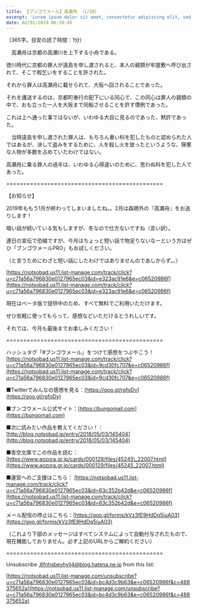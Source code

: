 ```yaml
---
title: 【ブンゴウメール】高瀬舟 （1/28）
excerpt: 'Lorem ipsum dolor sit amet, consectetur adipiscing elit, sed do eiusmod tempor incididunt ut labore et dolore magna aliqua. Praesent elementum facilisis leo vel fringilla est ullamcorper eget. At imperdiet dui accumsan sit amet nulla facilisi morbi tempus.'
date: 02/01/2019 06:59:45
---
```


（365字。目安の読了時間：1分）

　高瀬舟は京都の高瀬川を上下する小舟である。

徳川時代に京都の罪人が遠島を申し渡されると、本人の親類が牢屋敷へ呼び出されて、そこで暇乞いをすることを許された。

それから罪人は高瀬舟に載せられて、大阪へ回されることであった。

それを護送するのは、京都町奉行の配下にいる同心で、この同心は罪人の親類の中で、おも立った一人を大阪まで同船させることを許す慣例であった。

これは上へ通った事ではないが、いわゆる大目に見るのであった、黙許であった。

　当時遠島を申し渡された罪人は、もちろん重い科を犯したものと認められた人ではあるが、決して盗みをするために、人を殺し火を放ったというような、獰悪な人物が多数を占めていたわけではない。

高瀬舟に乗る罪人の過半は、いわゆる心得違いのために、思わぬ科を犯した人であった。

\==============================================

【お知らせ】

2019年ももう1月が終わってしまいましたね。。2月は森鴎外の『高瀬舟』をお送りします！

暗い話が続いている気もしますが、冬なので仕方ないですね（言い訳）。

連日の宣伝で恐縮ですが、今月はちょっと短い話で物足りないなーという方はぜひ「ブンゴウメールPRO」もお試しください。

（と言うためにわざと短い話にしたわけではありませんのであしからず。。）

[https://notsobad.us11.list-manage.com/track/click?u=c71a56a796830e0127965ec03&id=e323ac91e6&e=c06520986f](https://notsobad.us11.list-manage.com/track/click?u=c71a56a796830e0127965ec03&id=e323ac91e6&e=c06520986f)

現在はベータ版で提供中のため、すべて無料でご利用いただけます。

ぜひ気軽に使ってもらって、感想などいただけるとうれしいです。

それでは、今月も最後までお楽しみください！

\==============================================

ハッシュタグ「#ブンゴウメール」をつけて感想をつぶやこう！ [https://notsobad.us11.list-manage.com/track/click?u=c71a56a796830e0127965ec03&id=9cd30fc707&e=c06520986f](https://notsobad.us11.list-manage.com/track/click?u=c71a56a796830e0127965ec03&id=9cd30fc707&e=c06520986f)

■Twitterでみんなの感想を見る：[https://goo.gl/rgfoDv](https://goo.gl/rgfoDv)

■ブンゴウメール公式サイト：[https://bungomail.com](https://bungomail.com)

■次に読みたい作品を教えてください！：[http://blog.notsobad.jp/entry/2018/05/03/145404](http://blog.notsobad.jp/entry/2018/05/03/145404)

■青空文庫でこの作品を読む：[https://www.aozora.gr.jp/cards/000129/files/45245\_22007.html](https://www.aozora.gr.jp/cards/000129/files/45245_22007.html)

■運営へのご支援はこちら： [https://notsobad.us11.list-manage.com/track/click?u=c71a56a796830e0127965ec03&id=63c352b42d&e=c06520986f](https://notsobad.us11.list-manage.com/track/click?u=c71a56a796830e0127965ec03&id=63c352b42d&e=c06520986f)

メール配信の停止はこちら：[https://goo.gl/forms/kVz3fE9HdDq5iuA03](https://goo.gl/forms/kVz3fE9HdDq5iuA03)

（これより下部のメッセージはすべてシステムによって自動付与されたもので、現在機能しておりません。必ず上記のURLからご解約ください）

\==============================================

Unsubscribe .6fnhsbevhylj4@blog.hatena.ne.jp from this list:

[https://notsobad.us11.list-manage.com/unsubscribe?u=c71a56a796830e0127965ec03&id=bc4d3c9b63&e=c06520986f&c=488375652a](https://notsobad.us11.list-manage.com/unsubscribe?u=c71a56a796830e0127965ec03&id=bc4d3c9b63&e=c06520986f&c=488375652a)
